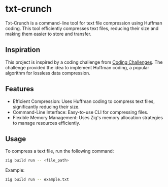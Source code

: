 # txt-crunch
Txt-Crunch is a command-line tool for text file compression using Huffman coding. This tool efficiently compresses text files, reducing their size and making them easier to store and transfer.

## Inspiration
This project is inspired by a coding challenge from [Coding Challenges](https://codingchallenges.fyi/challenges/challenge-huffman). The challenge provided the idea to implement Huffman coding, a popular algorithm for lossless data compression.

## Features
- Efficient Compression: Uses Huffman coding to compress text files, significantly reducing their size.
- Command-Line Interface: Easy-to-use CLI for compressing files.
- Flexible Memory Management: Uses Zig's memory allocation strategies to manage resources efficiently.

## Usage
To compress a text file, run the following command:
```bash
zig build run -- <file_path>
```
Example:

```bash
zig build run -- example.txt
```

